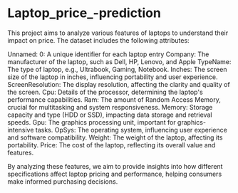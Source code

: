 # Laptop_price_-prediction

This project aims to analyze various features of laptops to understand their impact on price. The dataset includes the following attributes:

Unnamed: 0: A unique identifier for each laptop entry
Company: The manufacturer of the laptop, such as Dell, HP, Lenovo, and Apple
TypeName: The type of laptop, e.g., Ultrabook, Gaming, Notebook.
Inches: The screen size of the laptop in inches, influencing portability and user experience.
ScreenResolution: The display resolution, affecting the clarity and quality of the screen.
Cpu: Details of the processor, determining the laptop's performance capabilities.
Ram: The amount of Random Access Memory, crucial for multitasking and system responsiveness.
Memory: Storage capacity and type (HDD or SSD), impacting data storage and retrieval speeds.
Gpu: The graphics processing unit, important for graphics-intensive tasks.
OpSys: The operating system, influencing user experience and software compatibility.
Weight: The weight of the laptop, affecting its portability.
Price: The cost of the laptop, reflecting its overall value and features.

By analyzing these features, we aim to provide insights into how different specifications affect laptop pricing and performance, helping consumers make informed purchasing decisions.

